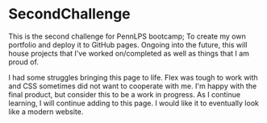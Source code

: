# SecondChallenge
This is the second challenge for PennLPS bootcamp; To create my own portfolio and deploy it to GitHub pages. Ongoing into the future, this will house projects that I've worked on/completed as well as things that I am proud of.

I had some struggles bringing this page to life. Flex was tough to work with and CSS sometimes did not want to cooperate with me. I'm happy with the final product, but consider this to be a work in progress. As I continue learning, I will continue adding to this page. I would like it to eventually look like a modern website. 
